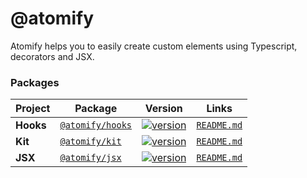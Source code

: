 # @atomify
Atomify helps you to easily create custom elements using Typescript, decorators and JSX.

### Packages

| Project | Package | Version | Links |
| ------- | ------- | ------- |:-----:|
| **Hooks** | [`@atomify/hooks`](https://www.npmjs.com/package/@atomify/hooks) | [![version](https://img.shields.io/npm/v/@atomify/hooks/latest.svg)](https://www.npmjs.com/package/@atomify/hooks) | [`README.md`](packages/hooks/README.md)
| **Kit** | [`@atomify/kit`](https://www.npmjs.com/package/@atomify/kit) | [![version](https://img.shields.io/npm/v/@atomify/kit/latest.svg)](https://www.npmjs.com/package/@atomify/kit) | [`README.md`](packages/hooks/kit.md)
| **JSX** | [`@atomify/jsx`](https://www.npmjs.com/package/@atomify/jsx) | [![version](https://img.shields.io/npm/v/@atomify/jsx/latest.svg)](https://www.npmjs.com/package/@atomify/jsx) | [`README.md`](packages/jsx/README.md)

